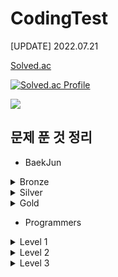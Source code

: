 # CodingTest

[UPDATE] 2022.07.21

[Solved.ac](https://solved.ac/profile/ohw9930)

[![Solved.ac Profile](http://mazassumnida.wtf/api/v2/generate_badge?boj=ohw9930)](https://solved.ac/ohw9930/)

<img src="https://ghchart.rshah.org/HyunWoo9930"/>

## 문제 푼 것 정리

- BaekJun

<details>
<summary>Bronze</summary>

|  번호   |       문제이름        |   난이도    |  언어  |
|:-----:|:-----------------:|:--------:|:----:|
| 1000  |        A+B        | Bronze 5 | Java |
| 1001  |        A-B        | Bronze 5 | Java |
| 1271  |      엄청난 부자2      | Bronze 5 | Java |
| 1550  |       16진수        | Bronze 5 | Java |
| 2238  |      긴자리 계산       | Bronze 5 | Java |
| 2475  |        검증수        | Bronze 5 | Java |
| 2557  |    Hello World    | Bronze 5 | Java |
| 2558  |     A + B - 2     | Bronze 5 | Java |
| 2845  |    파티가 끝나고 난 뒤    | Bronze 5 | Java |
| 2914  |        저작권        | Bronze 5 | Java |
| 3003  |  킹,퀸,룩,비숍,나이트,폰   | Bronze 5 | Java |
| 3046  |        R2         | Bronze 5 | Java |
| 5337  |        웰컴         | Bronze 5 | Java |
| 5338  |    마이크로소프트 로고     | Bronze 5 | Java |
| 5339  |        콜센터        | Bronze 5 | Java |
| 5522  |       카드 게임       | Bronze 5 | Java |
| 5554  |     심부름 가는 길      | Bronze 5 | Java |
| 6749  |   Next in line    | Bronze 5 | Java |
| 7287  |        등록         | Bronze 5 | Java |
| 8370  |       Plane       | Bronze 5 | Java |
| 8393  |         합         | Bronze 5 | Java |
| 9653  |      스타워즈 로고      | Bronze 5 | Java |
| 9654  |     나부 함대 데이터     | Bronze 5 | Java |
| 10170 | NFC West vs North | Bronze 5 | Java |
| 10171 |        고양이        | Bronze 5 | Java |
| 10172 |         개         | Bronze 5 | Java |
| 10430 |        나머지        | Bronze 5 | Java |
| 10699 |       오늘 날짜       | Bronze 5 | Java |
| 10718 |   We love kriii   | Bronze 5 | Java |
| 10757 |     큰 수 A + B     | Bronze 5 | Java |
| 10869 |       사칙연산        | Bronze 5 | Java |
| 10926 |        ??!        | Bronze 5 | Java |
| 10998 |       A x B       | Bronze 5 | Java |
| 11654 |      아스키 코드       | Bronze 5 | Java |
| 11942 |    고려대는 사랑입니다     | Bronze 5 | Java |
| 1008  |        A/B        | Bronze 4 | Java |
| 1297  |       TV 크기       | Bronze 4 | Java |
| 1330  |     두 수 비교하기      | Bronze 4 | Java |
| 1712  |       손익분기점       | Bronze 4 | Java |
| 2420  |       사파리월드       | Bronze 4 | Java |
| 2480  |      주사위 세개       | Bronze 4 | Java |
| 2525  |       오븐 시계       | Bronze 4 | Java |
| 2530  |      인공지능 시계      | Bronze 4 | Java |
| 2588  |        곱셈         | Bronze 4 | Java |
| 2752  |       세수정렬        | Bronze 4 | Java |
| 2753  |        윤년         | Bronze 4 | Java |
| 3004  |      체스판 조각       | Bronze 4 | Java |
| 4299  |      AFC 웜블던      | Bronze 4 | Java |
| 5532  |       방학 숙제       | Bronze 4 | Java |
| 5543  |       상근날드        | Bronze 4 | Java |
| 5596  |       시험 점수       | Bronze 4 | Java |
| 9498  |       시험 성적       | Bronze 4 | Java |
| 14681 |      사분면 고르기      | Bronze 4 | Java |
| 1085  |     직사각형에서 탈출     | Bronze 3 | Java |
| 2438  |     별 찍기 - 1      | Bronze 3 | Java |
| 2439  |     별 찍기 - 2      | Bronze 3 | Java |
| 2739  |        구구단        | Bronze 3 | Java |
| 2741  |       N 찍기        | Bronze 3 | Java |
| 2742  |       기찍 N        | Bronze 3 | Java |
| 3009  |      네 번째 점       | Bronze 3 | Java |
| 2884  |       알람 시계       | Bronze 3 | Java |
| 3053  |      택시 기하학       | Bronze 3 | Java |
| 4153  |       직각삼각형       | Bronze 3 | Java |
| 10250 |      ACM 호텔       | Bronze 3 | Java |
| 10818 |      최소, 최대       | Bronze 3 | Java |
| 10871 |     X보다 작은 수      | Bronze 3 | Java |
| 10872 |       팩토리얼        | Bronze 3 | Java |
| 10950 |     A + B - 3     | Bronze 3 | Java |
| 10951 |     A + B - 4     | Bronze 3 | Java |
| 10952 |     A + B - 5     | Bronze 3 | Java |
| 11021 |     A + B - 7     | Bronze 3 | Java |
| 11022 |     A + B - 8     | Bronze 3 | Java |
| 1152  |      단어의 개수       | Bronze 2 | Java |
| 2231  |        분해합        | Bronze 2 | Java |
| 2292  |        벌집         | Bronze 2 | Java |
| 2562  |        최댓값        | Bronze 2 | Java |
| 2577  |      숫자의 개수       | Bronze 2 | Java |
| 2675  |      문자열 반복       | Bronze 2 | Java |
| 2775  |     부녀회장이 될테야     | Bronze 2 | Java |
| 2798  |        블랙잭        | Bronze 2 | Java |
| 2908  |        상수         | Bronze 2 | Java |
| 2920  |        음계         | Bronze 2 | Java |
| 3052  |        나머지        | Bronze 2 | Java |
| 5622  |        다이얼        | Bronze 2 | Java |
| 8958  |       OX퀴즈        | Bronze 2 | Java |
| 10809 |      알파벳 찾기       | Bronze 2 | Java |
| 10870 |     피보나치 수 5      | Bronze 2 | Java |
| 11720 |       숫자의 합       | Bronze 2 | Java |
| 15552 |     빠른 A + B      | Bronze 2 | Java |
| 15596 |     정수 N개의 합      | Bronze 2 | Java |
| 15829 |      Hashing      | Bronze 2 | Java |
| 1110  |      더하기 사이클      | Bronze 1 | Java |
| 1157  |       단어 공부       | Bronze 1 | Java |
| 1193  |       분수찾기        | Bronze 1 | Java |
| 1259  |       팰린드롬수       | Bronze 1 | Java |
| 1546  |        평균         | Bronze 1 | Java |
| 2839  |       설탕 배달       | Bronze 1 | Java |
| 2869  |   달팽이는 올라가고 싶다    | Bronze 1 | Java |
| 4344  |      평균은 넘겠지      | Bronze 1 | Java |
| 11050 |      이항 계수 1      | Bronze 1 | Java |
| 2750  |      수 정렬하기       | Bronze 1 | Java |

</details>
<details>
<summary>Silver</summary>

|  번호   |     문제이름     |   난이도    |  언어  |
|:-----:|:------------:|:--------:|:----:|
| 1181  |    단어 정렬     | Silver 5 | Java |
| 2581  |      소수      | Silver 5 | Java |
| 2609  | 최대공약수와 최소공배수 | Silver 5 | Java |
| 2751  |   수 정렬하기 2   | Silver 5 | Java |
| 2941  |  크로아티아 알파벳   | Silver 5 | Java |
| 4673  |    셀프 넘버     | Silver 5 | Java |
| 11653 |    소인수 분해    | Silver 5 | Java |
| 1158  |   요세푸스 문제    | Silver 5 | Java |
| 10989 |   수 정렬하기 3   | Silver 5 | Java |
| 11650 |   좌표 정렬하기    | Silver 5 | Java |
| 11651 |  좌표 정렬하기 2   | Silver 5 | Java |
| 10814 |   나이순 정렬하기   | Silver 5 | Java |
| 1427  |    소트인사이드    | Silver 5 | Java |
| 1436  |    영화감독 숌    | Silver 5 | Java |
| 1018  |  체스판 다시 칠하기  | Silver 5 | Java |
| 7568  |      덩치      | Silver 5 | Java |
| 1002  |      터렛      | Silver 4 | Java |
| 1065  |      한수      | Silver 4 | Java |
| 1978  |    소수 찾기     | Silver 4 | Java |
| 10828 |      스택      | Silver 4 | Java |
| 11656 |    접미사 배열    | Silver 4 | Java |
| 1676  |  팩토리얼 0의 개수  | Silver 4 | Java |
| 10845 |      큐       | Silver 4 | Java |
| 11866 |  요스푸스 문제 0   | Silver 4 | Java |
| 10773 |      제로      | Silver 4 | Java |
| 2164  |     카드 2     | Silver 4 | Java |
| 9012  |      괄호      | Silver 4 | Java |
| 4949  |   균형잡힌 세상    | Silver 4 | Java |
| 10866 |      덱       | Silver 4 | Java |
| 10816 |   숫자 카드 2    | Silver 4 | Java |
| 11047 |     동전 0     | Silver 4 | Java |
| 11399 |     ATM      | Silver 4 | Java |
| 17413 |   단어 뒤집기 2   | Silver 3 | Java |
| 10799 |     쇠막대기     | Silver 3 | Java |
| 1874  |    스택 수열     | Silver 3 | Java |
| 1406  |     에디터      | Silver 3 | Java |
| 9613  |    GCD 합     | Silver 3 | Java |
| 1935  |   후위 표기식 2   | Silver 3 | Java |
| 15649 |   N과 M(1)    | Silver 3 | Java |
| 1463  |    1로 만들기    | Silver 3 | Java |
| 11726 |   2xn 타일링    | Silver 3 | Java |
| 11727 |  2xn 타일링 2   | Silver 3 | Java |
| 1095  |  1,2,3 더하기   | Silver 3 | Java |
| 1003  |   피보나치 함수    | Silver 3 | Java |
| 2108  |     통계학      | Silver 3 | Java |
| 2193  |     이친수      | Silver 3 | Java |
| 1966  |    프린터 큐     | Silver 3 | Java |
| 11659 |  구간 합 구하기 4  | Silver 3 | Java |
| 9461  |    파도반 수열    | Silver 3 | Java |
| 1929  |    소수 구하기    | Silver 2 | Java |
| 4948  |   베르트랑 공준    | Silver 2 | Java |
| 17087 |    숨바꼭질 6    | Silver 2 | Java |
| 2004  |   조합 0의 개수   | Silver 2 | Java |
| 15990 | 1,2,3 더하기 5  | Silver 2 | Java |
| 2805  |    나무 자르기    | Silver 2 | Java |
| 1654  |    랜선 자르기    | Silver 2 | Java |
| 9020  |   골드바흐의 추측   | Silver 1 | Java |
| 6588  |   골드바흐의 추측   | Silver 1 | Java |
| 11052 |   카드 구매하기    | Silver 1 | Java |
| 16194 |  카드 구매하기 2   | Silver 1 | Java |
| 10844 |   쉬운 계단 수    | Silver 1 | Java |
</details>
<details>
<summary>Gold</summary>

|  번호   |             문제이름             |  난이도   |  언어  |
|:-----:|:----------------------------:|:------:|:----:|
| 1011  | Fly me to the Alpha Centauri | Gold 5 | Java |
| 17298 |             오큰수              | Gold 4 | Java |
| 17299 |             오등큰수             | Gold 3 | Java |



</details>

- Programmers

<details>
<summary>Level 1</summary>

|       문제 이름       |                출처                |   언어    |
|:-----------------:|:--------------------------------:|:-------:|
| 로또의 최고 순위와 최저 순위  | 2021 Dev-Matching 웹 백엔드 개발자(상반기) |  Java   |
|     신규 아이디 추천     |    2021 카카오 BLIND RECRUITMENT    |  Java   |
|    숫자 문자열과 영단어    |        2021 카카오 채용연계형 인턴십        |  Java   |
|    크레인 인형뽑기 게임    |       2019 카카오 개발자 겨울 인턴십        |  Java   |
|     없는 숫자 더하기     |          월간 코드 챌린지 시즌 3          |  Java   |
|      음양 더하기       |          월간 코드 챌린지 시즌 2          |  Java   |
|        내적         |          월간 코드 챌린지 시즌 1          |  Java   |
|      소수 만들기       |   Summer/Winter Coding(~2018)    |  Java   |
|    완주하지 못한 선수     |                해시                |  Java   |
|       K번째수        |                정렬                | Python3 |
|       모의고사        |               완전탐색               |  Java   |
|        폰켓몬        |          찾아라 프로그래밍 마에스터          |  Java   |
|    약수의 개수와 덧셈     |          월간 코드 챌린지 시즌2           |  Java   |
|      3진법 뒤집기      |          월간 코드 챌린지 시즌 1          |  Java   |
|        예산         |   Summer/Winter Coding(~2018)    |  Java   |
|    두 개 뽑아서 더하기    |          월간 코드 챌린지 시즌 1          |  Java   |
|       2016년       |               연습문제               |  Java   |
|      최소직사각형       |             위클리 챌린지              |  Java   |
|  나머지가 1이 되는 수 찾기  |          월간 코드 챌린지 시즌 3          |  Java   |
|    부족한 금액 계산하기    |             위클리 챌린지              |  Java   |
|     [1차]비밀지도      |   2018 KAKAO BLIND RECRUITMENT   |  Java   |
|    가운데 글자 가져오기    |               연습문제               |  Java   |
|     [1차]다트 게임     |   2018 KAKAO BLIND RECRUITMENT   |  Java   |
|     같은 숫자는 싫어     |               연습문제               |  Java   |
|  나누어 떨어지는 숫자 배열   |               연습문제               |  Java   |
|    두 정수 사이의 합     |               연습문제               |  Java   |
|  문자열 내 마음대로 정렬하기  |               연습문제               |  Java   |
|  문자열 내 p와 y의 개수   |               연습문제               |  Java   |
|  문자열 내림차순으로 배치하기  |               연습문제               |  Java   |
|    문자열 다루기 기본     |               연습문제               |  Java   |
|    서울에서 김서방 찾기    |               연습문제               |  Java   |
|       소수 찾기       |               연습문제               |  Java   |
|   수박수박수박수박수박수?    |               연습문제               |  Java   |
|   문자열을 정수로 바꾸기    |               연습문제               |  Java   |
|       시저 암호       |               연습문제               |  Java   |
|       약수의 합       |               연습문제               |  Java   |
|    이상한 문자 만들기     |               연습문제               |  Java   |
|      자릿수 더하기      |               연습문제               |  Java   |
|  자연수 뒤집어 배열로 만들기  |               연습문제               |  Java   |
|  정수 내림차순으로 배치하기   |               연습문제               |  Java   |
|     정수 제곱근 판별     |               연습문제               |  Java   |
|   제일 작은 수 제거하기    |               연습문제               |  Java   |
|      짝수와 홀수       |               연습문제               |  Java   |
|   최대공약수와 최소공배수    |               연습문제               |  Java   |
|      콜라츠 추측       |               연습문제               |  Java   |
|      평균 구하기       |               연습문제               |  Java   |
|       하샤드 수       |               연습문제               |  Java   |
|    핸드폰 번호 가리기     |               연습문제               |  Java   |
|      행렬의 덧셈       |               연습문제               |  Java   |
| x만큼 간격이 있는 n개의 숫자 |               연습문제               |  Java   |
|     직사각형 별찍기      |               연습문제               |  Java   |
 |      신고결과 받기      |   2022 KAKAO BLIND RECRUITMENT   |  Java   |
</details>

<details>
<summary>Level 2</summary>

|       문제 이름       |              출처              |  언어  |
|:-----------------:|:----------------------------:|:----:|
|      전화번호 목록      |              해시              | Java |
|       가장 큰수       |              정렬              | Java |
|       주식가격        |             스택/큐             | Java |
|      숫자의 표현       |             연습문제             | Java |
|     최댓값과 최솟값      |             연습문제             | Java |
|      피보나치 수       |             연습문제             | Java |
|      행렬의 곱셈       |             연습문제             | Java |
|     주차 요금 계산      | 2022 KAKAO BLIND RECRUITMENT | Java |
 | JadenCase 문자열 만들기 |             연습문제             | Java |
 |      최솟값 만들기      |             연습문제             | Java |
 |       땅따먹기        |             연습문제             | Java |
 |      영어 끝말잇기      | Summer/Winter Coding(~2018)  | Java |
|     n개의 최소공배수     |             연습문제             | Java |


</details>

<details>
<summary>Level 3</summary>
아직..
</details>